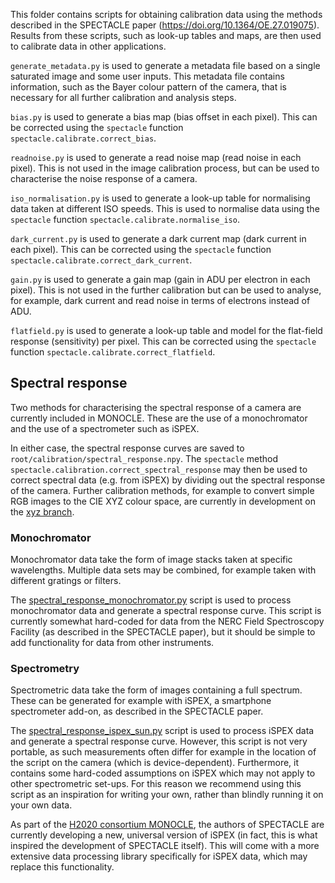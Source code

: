 This folder contains scripts for obtaining calibration data using the methods described in the SPECTACLE paper (https://doi.org/10.1364/OE.27.019075). Results from these scripts, such as look-up tables and maps, are then used to calibrate data in other applications.

`generate_metadata.py` is used to generate a metadata file based on a single saturated image and some user inputs. This metadata file contains information, such as the Bayer colour pattern of the camera, that is necessary for all further calibration and analysis steps.

`bias.py` is used to generate a bias map (bias offset in each pixel). This can be corrected using the `spectacle` function `spectacle.calibrate.correct_bias`.

`readnoise.py` is used to generate a read noise map (read noise in each pixel). This is not used in the image calibration process, but can be used to characterise the noise response of a camera.

`iso_normalisation.py` is used to generate a look-up table for normalising data taken at different ISO speeds. This is used to normalise data using the `spectacle` function `spectacle.calibrate.normalise_iso`.

`dark_current.py` is used to generate a dark current map (dark current in each pixel). This can be corrected using the `spectacle` function `spectacle.calibrate.correct_dark_current`.

`gain.py` is used to generate a gain map (gain in ADU per electron in each pixel). This is not used in the further calibration but can be used to analyse, for example, dark current and read noise in terms of electrons instead of ADU.

`flatfield.py` is used to generate a look-up table and model for the flat-field response (sensitivity) per pixel. This can be corrected using the `spectacle` function `spectacle.calibrate.correct_flatfield`.

## Spectral response

Two methods for characterising the spectral response of a camera are currently included in MONOCLE. These are the use of a monochromator and the use of a spectrometer such as iSPEX.

In either case, the spectral response curves are saved to `root/calibration/spectral_response.npy`. The `spectacle` method `spectacle.calibration.correct_spectral_response` may then be used to correct spectral data (e.g. from iSPEX) by dividing out the spectral response of the camera. Further calibration methods, for example to convert simple RGB images to the CIE XYZ colour space, are currently in development on the [xyz branch](https://github.com/monocle-h2020/camera_calibration/tree/xyz).

### Monochromator

Monochromator data take the form of image stacks taken at specific wavelengths. Multiple data sets may be combined, for example taken with different gratings or filters.

The [spectral_response_monochromator.py](spectral_response_monochromator.py) script is used to process monochromator data and generate a spectral response curve. This script is currently somewhat hard-coded for data from the NERC Field Spectroscopy Facility (as described in the SPECTACLE paper), but it should be simple to add functionality for data from other instruments.

### Spectrometry

Spectrometric data take the form of images containing a full spectrum. These can be generated for example with iSPEX, a smartphone spectrometer add-on, as described in the SPECTACLE paper.

The [spectral_response_ispex_sun.py](spectral_response_ispex_sun.py) script is used to process iSPEX data and generate a spectral response curve. However, this script is not very portable, as such measurements often differ for example in the location of the script on the camera (which is device-dependent). Furthermore, it contains some hard-coded assumptions on iSPEX which may not apply to other spectrometric set-ups. For this reason we recommend using this script as an inspiration for writing your own, rather than blindly running it on your own data.

As part of the [H2020 consortium MONOCLE](https://monocle-h2020.eu/Home), the authors of SPECTACLE are currently developing a new, universal version of iSPEX (in fact, this is what inspired the development of SPECTACLE itself). This will come with a more extensive data processing library specifically for iSPEX data, which may replace this functionality.
